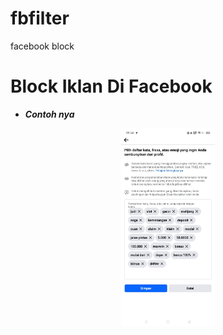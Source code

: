 # fbfilter
facebook block

# Block Iklan Di Facebook
- ***Contoh nya***
<p align='center'><a href="https://api.daily.dev/get?r=fisabiliyusri"><img src="https://raw.githubusercontent.com/sulaimanx/fbfilter/main/Screenshot_2024-02-13-19-54-12-63.jpg?r=82s" width="150" alt="Hayuk"/></a></p>

</p>
<div height='45' align="center">
